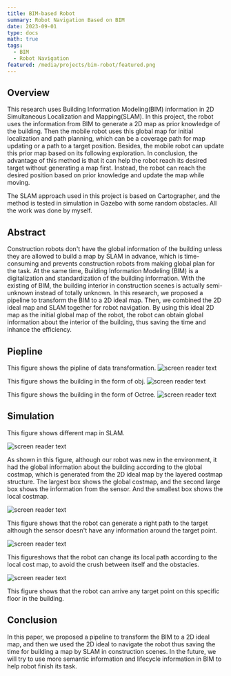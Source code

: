 ```yaml
---
title: BIM-based Robot
summary: Robot Navigation Based on BIM
date: 2023-09-01
type: docs
math: true
tags:
  - BIM
  - Robot Navigation
featured: /media/projects/bim-robot/featured.png
---
```


## Overview
This research uses Building Information Modeling(BIM) information in 2D Simultaneous Localization and Mapping(SLAM). In this project, the robot uses the information from BIM to generate a 2D map as prior knowledge of the building. Then the mobile robot uses this global map for initial localization and path planning, which can be a coverage path for map updating or a path to a target position. Besides, the mobile robot can update this prior map based on its following exploration. In conclusion, the advantage of this method is that it can help the robot reach its desired target without generating a map first. Instead, the robot can reach the desired position based on prior knowledge and update the map while moving.

The SLAM approach used in this project is based on Cartographer, and the method is tested in simulation in Gazebo with some random obstacles. All the work was done by myself. 

## Abstract
Construction robots don't have the global information of the building unless they are allowed to build a map by SLAM in advance, which is time-consuming and prevents construction robots from making global plan for the task. At the same time, Building Information Modeling (BIM) is a digitalization and standardization of the building information. With the existing of BIM, the building interior in construction scenes is actually semi-unknown instead of totally unknown. In this research, we proposed a pipeline to transform the BIM to a 2D ideal map. Then, we combined the 2D ideal map and SLAM together for robot navigation. By using this ideal 2D map as the initial global map of the robot, the robot can obtain global information about the interior of the building, thus saving the time and inhance the efficiency.

## Piepline
This figure shows the pipline of data transformation.
![screen reader text](/media/projects/bim-robot/Pipeline.png "Data Transform Pipeline")

This figure shows the building in the form of obj.
![screen reader text](/media/projects/bim-robot/mesh.png "Mesh")

This figure shows the building in the form of Octree.
![screen reader text](/media/projects/bim-robot/Octree.png "Octree")

## Simulation
This figure shows different map in SLAM.

![screen reader text](/media/projects/bim-robot/map.png "Map Information")

As shown in this figure, although our robot was new in the environment, it had the global information about the building according to the global costmap, which is generated from the 2D ideal map by the layered costmap structure.
The largest box shows the global costmap, and the second large box shows the information from the sensor. And the smallest box shows the local costmap.

![screen reader text](/media/projects/bim-robot/Global.png "Right Global Path")

This figure shows that the robot can generate a right path to the target although the sensor doesn't have any information around the target point.

![screen reader text](/media/projects/bim-robot/Local.png "Right Local Path")

This figureshows that the robot can change its local path according to the local cost map, to avoid the crush between itself and the obstacles. 

![screen reader text](/media/projects/bim-robot/Target.png "Arrive Any Target")

This figure shows that the robot can arrive any target point on this specific floor in the building.

## Conclusion
In this paper, we proposed a pipeline to transform the BIM to a 2D ideal map, and then we used the 2D ideal to navigate the robot thus saving the time for building a map by SLAM in construction scenes. In the future, we will try to use more semantic information and lifecycle information in BIM to help robot finish its task.

<!--more-->
